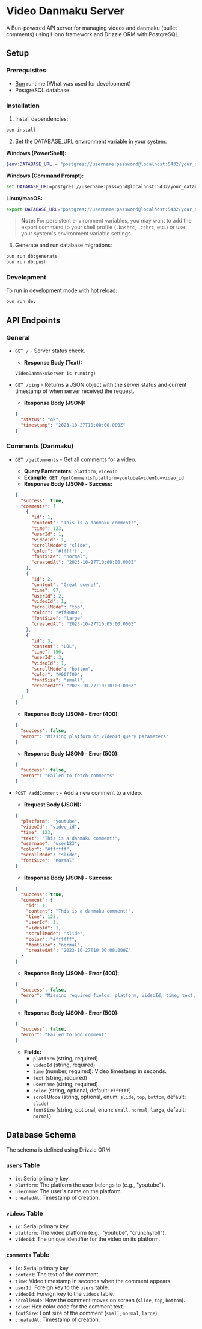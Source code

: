 # Video Danmaku Server

A Bun-powered API server for managing videos and danmaku (bullet comments) using Hono framework and Drizzle ORM with PostgreSQL.

## Setup

### Prerequisites

- [Bun](https://bun.sh/) runtime (What was used for development)
- PostgreSQL database

### Installation

1. Install dependencies:
```sh
bun install
```

2. Set the DATABASE_URL environment variable in your system:

**Windows (PowerShell):**
```powershell
$env:DATABASE_URL = "postgres://username:password@localhost:5432/your_database"
```

**Windows (Command Prompt):**
```cmd
set DATABASE_URL=postgres://username:password@localhost:5432/your_database
```

**Linux/macOS:**
```bash
export DATABASE_URL="postgres://username:password@localhost:5432/your_database"
```

> **Note:** For persistent environment variables, you may want to add the export command to your shell profile (`.bashrc`, `.zshrc`, etc.) or use your system's environment variable settings.

3. Generate and run database migrations:
```sh
bun run db:generate
bun run db:push
```

### Development

To run in development mode with hot reload:
```sh
bun run dev
```

## API Endpoints

### General
- `GET /` - Server status check.
  - **Response Body (Text):**
  ```
  VideoDanmakuServer is running!
  ```

- `GET /ping` - Returns a JSON object with the server status and current timestamp of when server received the request.
  - **Response Body (JSON):**
  ```json
  {
    "status": "ok",
    "timestamp": "2023-10-27T10:00:00.000Z"
  }
  ```

### Comments (Danmaku)
- `GET /getComments` - Get all comments for a video.
  - **Query Parameters:** `platform`, `videoId`
  - **Example:** `GET /getComments?platform=youtube&videoId=video_id`
  - **Response Body (JSON) - Success:**
  ```json
  {
    "success": true,
    "comments": [
      {
        "id": 1,
        "content": "This is a danmaku comment!",
        "time": 123,
        "userId": 1,
        "videoId": 1,
        "scrollMode": "slide",
        "color": "#ffffff",
        "fontSize": "normal",
        "createdAt": "2023-10-27T10:00:00.000Z"
      },
      {
        "id": 2,
        "content": "Great scene!",
        "time": 87,
        "userId": 2,
        "videoId": 1,
        "scrollMode": "top",
        "color": "#ff0000",
        "fontSize": "large",
        "createdAt": "2023-10-27T10:05:00.000Z"
      },
      {
        "id": 3,
        "content": "LOL",
        "time": 156,
        "userId": 3,
        "videoId": 1,
        "scrollMode": "bottom",
        "color": "#00ff00",
        "fontSize": "small",
        "createdAt": "2023-10-27T10:10:00.000Z"
      }
    ]
  }
  ```
  - **Response Body (JSON) - Error (400):**
  ```json
  {
    "success": false,
    "error": "Missing platform or videoId query parameters"
  }
  ```
  - **Response Body (JSON) - Error (500):**
  ```json
  {
    "success": false,
    "error": "Failed to fetch comments"
  }
  ```

- `POST /addComment` - Add a new comment to a video.
  - **Request Body (JSON):**
  ```json
  {
    "platform": "youtube",
    "videoId": "video_id",
    "time": 123,
    "text": "This is a danmaku comment!",
    "username": "user123",
    "color": "#ffffff",
    "scrollMode": "slide",
    "fontSize": "normal"
  }
  ```
  - **Response Body (JSON) - Success:**
  ```json
  {
    "success": true,
    "comment": {
      "id": 1,
      "content": "This is a danmaku comment!",
      "time": 123,
      "userId": 1,
      "videoId": 1,
      "scrollMode": "slide",
      "color": "#ffffff",
      "fontSize": "normal",
      "createdAt": "2023-10-27T10:00:00.000Z"
    }
  }
  ```
  - **Response Body (JSON) - Error (400):**
  ```json
  {
    "success": false,
    "error": "Missing required fields: platform, videoId, time, text, username"
  }
  ```
  - **Response Body (JSON) - Error (500):**
  ```json
  {
    "success": false,
    "error": "Failed to add comment"
  }
  ```
  - **Fields:**
    - `platform` (string, required)
    - `videoId` (string, required)
    - `time` (number, required): Video timestamp in seconds.
    - `text` (string, required)
    - `username` (string, required)
    - `color` (string, optional, default: `#ffffff`)
    - `scrollMode` (string, optional, enum: `slide`, `top`, `bottom`, default: `slide`)
    - `fontSize` (string, optional, enum: `small`, `normal`, `large`, default: `normal`)

## Database Schema

The schema is defined using Drizzle ORM.

### `users` Table
- `id`: Serial primary key
- `platform`: The platform the user belongs to (e.g., "youtube").
- `username`: The user's name on the platform.
- `createdAt`: Timestamp of creation.

### `videos` Table
- `id`: Serial primary key
- `platform`: The video platform (e.g., "youtube", "crunchyroll").
- `videoId`: The unique identifier for the video on its platform.

### `comments` Table
- `id`: Serial primary key
- `content`: The text of the comment.
- `time`: Video timestamp in seconds when the comment appears.
- `userId`: Foreign key to the `users` table.
- `videoId`: Foreign key to the `videos` table.
- `scrollMode`: How the comment moves on screen (`slide`, `top`, `bottom`).
- `color`: Hex color code for the comment text.
- `fontSize`: Font size of the comment (`small`, `normal`, `large`).
- `createdAt`: Timestamp of creation.
